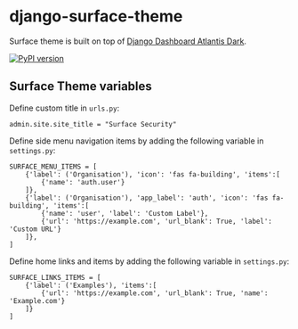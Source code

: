 # django-surface-theme

Surface theme is built on top of [Django Dashboard Atlantis Dark](https://appseed.us/admin-dashboards/django-dashboard-atlantis-dark).

[![PyPI version](https://badge.fury.io/py/django-surface-theme.svg)](https://badge.fury.io/py/django-surface-theme)

## Surface Theme variables

Define custom title in `urls.py`:
```
admin.site.site_title = "Surface Security"
```

Define side menu navigation items by adding the following variable in `settings.py`:
```
SURFACE_MENU_ITEMS = [
    {'label': ('Organisation'), 'icon': 'fas fa-building', 'items':[
        {'name': 'auth.user'}
    ]},
    {'label': ('Organisation'), 'app_label': 'auth', 'icon': 'fas fa-building', 'items':[
        {'name': 'user', 'label': 'Custom Label'},
        {'url': 'https://example.com', 'url_blank': True, 'label': 'Custom URL'}
    ]},
]
```

Define home links and items by adding the following variable in `settings.py`:
```
SURFACE_LINKS_ITEMS = [
    {'label': ('Examples'), 'items':[
        {'url': 'https://example.com', 'url_blank': True, 'name': 'Example.com'}
    ]}
]
```
